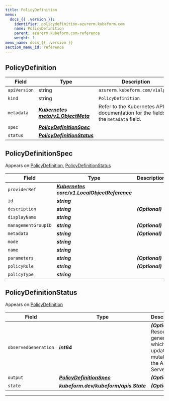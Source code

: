 ```yaml
---
title: PolicyDefinition
menu:
  docs_{{ .version }}:
    identifier: policydefinition-azurerm.kubeform.com
    name: PolicyDefinition
    parent: azurerm.kubeform.com-reference
    weight: 1
menu_name: docs_{{ .version }}
section_menu_id: reference
---
```


## PolicyDefinition
| Field | Type | Description |
| ------ | ----- | ----------- |
| `apiVersion` | string | `azurerm.kubeform.com/v1alpha1` |
|    `kind` | string | `PolicyDefinition` |
| `metadata` | ***[Kubernetes meta/v1.ObjectMeta](https://kubernetes.io/docs/reference/generated/kubernetes-api/v1.13/#objectmeta-v1-meta)***|Refer to the Kubernetes API documentation for the fields of the `metadata` field.|
| `spec` | ***[PolicyDefinitionSpec](#PolicyDefinitionSpec)***||
| `status` | ***[PolicyDefinitionStatus](#PolicyDefinitionStatus)***||
## PolicyDefinitionSpec

Appears on:[PolicyDefinition](#PolicyDefinition), [PolicyDefinitionStatus](#PolicyDefinitionStatus)

| Field | Type | Description |
| ------ | ----- | ----------- |
| `providerRef` | ***[Kubernetes core/v1.LocalObjectReference](https://kubernetes.io/docs/reference/generated/kubernetes-api/v1.13/#localobjectreference-v1-core)***||
| `id` | ***string***||
| `description` | ***string***| ***(Optional)*** |
| `displayName` | ***string***||
| `managementGroupID` | ***string***| ***(Optional)*** |
| `metadata` | ***string***| ***(Optional)*** |
| `mode` | ***string***||
| `name` | ***string***||
| `parameters` | ***string***| ***(Optional)*** |
| `policyRule` | ***string***| ***(Optional)*** |
| `policyType` | ***string***||
## PolicyDefinitionStatus

Appears on:[PolicyDefinition](#PolicyDefinition)

| Field | Type | Description |
| ------ | ----- | ----------- |
| `observedGeneration` | ***int64***| ***(Optional)*** Resource generation, which is updated on mutation by the API Server.|
| `output` | ***[PolicyDefinitionSpec](#PolicyDefinitionSpec)***| ***(Optional)*** |
| `state` | ***kubeform.dev/kubeform/apis.State***| ***(Optional)*** |
---
